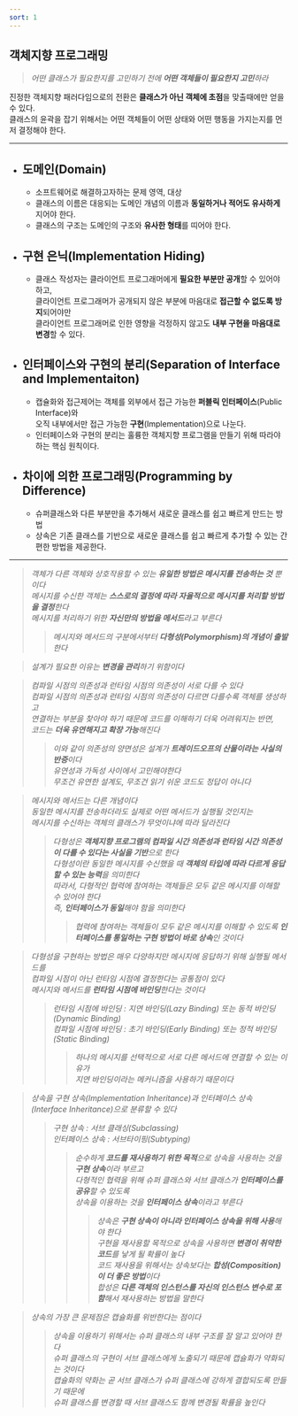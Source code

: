 ```yaml
---
sort: 1
---
```


## 객체지향 프로그래밍

>*어떤 클래스가 필요한지를 고민하기 전에 **어떤 객체들이 필요한지 고민**하라*  

진정한 객체지향 패러다임으로의 전환은 **클래스가 아닌 객체에 초점**을 맞출때에만 얻을 수 있다.  
클래스의 윤곽을 잡기 위해서는 어떤 객체들이 어떤 상태와 어떤 행동을 가지는지를 먼저 결정해야 한다.  

---

- ## 도메인(Domain)
    - 소프트웨어로 해결하고자하는 문제 영역, 대상
    - 클래스의 이름은 대응되는 도메인 개념의 이름과 **동일하거나 적어도 유사하게** 지어야 한다.
    - 클래스의 구조는 도메인의 구조와 **유사한 형태**를 띠어야 한다.
  
- ## 구현 은닉(Implementation Hiding)
    - 클래스 작성자는 클라이언트 프로그래머에게 **필요한 부분만 공개**할 수 있어야 하고,  
      클라이언트 프로그래머가 공개되지 않은 부분에 마음대로 **접근할 수 없도록 방지**되어야만  
      클라이언트 프로그래머로 인한 영향을 걱정하지 않고도 **내부 구현을 마음대로 변경**할 수 있다.

- ## 인터페이스와 구현의 분리(Separation of Interface and Implementaiton)
    - 캡슐화와 접근제어는 객체를 외부에서 접근 가능한 **퍼블릭 인터페이스**(Public Interface)와  
      오직 내부에서만 접근 가능한 **구현**(Implementation)으로 나눈다.
    - 인터페이스와 구현의 분리는 훌륭한 객체지향 프로그램을 만들기 위해 따라야 하는 핵심 원칙이다.

- ## 차이에 의한 프로그래밍(Programming by Difference)
    - 슈퍼클래스와 다른 부분만을 추가해서 새로운 클래스를 쉽고 빠르게 만드는 방법
    - 상속은 기존 클래스를 기반으로 새로운 클래스를 쉽고 빠르게 추가할 수 있는 간편한 방법을 제공한다.
    
---
> *객체가 다른 객체와 상호작용할 수 있는 **유일한 방법은 메시지를 전송하는 것** 뿐이다  
> 메시지를 수신한 객체는 **스스로의 결정에 따라 자율적으로 메시지를 처리할 방법을 결정**한다    
> 메시지를 처리하기 위한 **자신만의 방법을 메서드**라고 부른다*
>> *메시지와 메서드의 구분에서부터 **다형성(Polymorphism)의 개념이 출발**한다*  

> *설계가 필요한 이유는 **변경을 관리**하기 위함이다*

> *컴파일 시점의 의존성과 런타임 시점의 의존성이 서로 다를 수 있다  
> 컴파일 시점의 의존성과 런타임 시점의 의존성이 다르면 다를수록 객체를 생성하고  
> 연결하는 부분을 찾아야 하기 때문에 코드를 이해하기 더욱 어려워지는 반면,  
> 코드는 **더욱 유연해지고 확장 가능**해진다*  
>> *이와 같이 의존성의 양면성은 설계가 **트레이드오프의 산물이라는 사실의 반증**이다  
> 유연성과 가독성 사이에서 고민해야한다  
> 무조건 유연한 설계도, 무조건 읽기 쉬운 코드도 정답이 아니다*

> *메시지와 메서드는 다른 개념이다  
> 동일한 메시지를 전송하더라도 실제로 어떤 메서드가 실행될 것인지는  
> 메시지를 수신하는 객체의 클래스가 무엇이냐에 따라 달라진다*
>> *다형성은 **객체지향 프로그램의 컴파일 시간 의존성과 런타임 시간 의존성이 다를 수 있다는 사실을 기반**으로 한다  
> 다형성이란 동일한 메시지를 수신했을 때 **객체의 타입에 따라 다르게 응답할 수 있는 능력**을 의미한다  
> 따라서, 다형적인 협력에 참여하는 객체들은 모두 같은 메시지를 이해할 수 있어야 한다  
> 즉, **인터페이스가 동일**해야 함을 의미한다*
>>> *협력에 참여하는 객체들이 모두 같은 메시지를 이해할 수 있도록 **인터페이스를 통일하는 구현 방법이 바로 상속**인 것이다*

> *다형성을 구현하는 방법은 매우 다양하지만 메시지에 응답하기 위해 실행될 메서드를  
> 컴파일 시점이 아닌 런타임 시점에 결정한다는 공통점이 있다  
> 메시지와 메서드를 **런타임 시점에 바인딩**한다는 것이다*  
>> *런타임 시점에 바인딩 : 지연 바인딩(Lazy Binding) 또는 동적 바인딩(Dynamic Binding)  
> 컴파일 시점에 바인딩 : 초기 바인딩(Early Binding) 또는 정적 바인딩(Static Binding)*
>>> *하나의 메시지를 선택적으로 서로 다른 메서드에 연결할 수 있는 이유가  
> 지연 바인딩이라는 메커니즘을 사용하기 때문이다*

> *상속을 구현 상속(Implementation Inheritance)과 인터페이스 상속(Interface Inheritance)으로 분류할 수 있다*  
>> *구현 상속 : 서브 클래싱(Subclassing)  
> 인터페이스 상속 : 서브타이핑(Subtyping)*  
>>> *순수하게 **코드를 재사용하기 위한 목적**으로 상속을 사용하는 것을 **구현 상속**이라 부르고  
> 다형적인 협력을 위해 슈퍼 클래스와 서브 클래스가 **인터페이스를 공유**할 수 있도록  
> 상속을 이용하는 것을 **인터페이스 상속**이라고 부른다*  
>>>> *상속은 **구현 상속이 아니라 인터페이스 상속을 위해 사용**해야 한다  
> 구현을 재사용할 목적으로 상속을 사용하면 **변경이 취약한 코드**를 낳게 될 확률이 높다  
> 코드 재사용을 위해서는 상속보다는 **합성(Composition)이 더 좋은 방법**이다  
> 합성은 **다른 객체의 인스턴스를 자신의 인스턴스 변수로 포함**해서 재사용하는 방법을 말한다*

> *상속의 가장 큰 문제점은 캡슐화를 위반한다는 점이다*  
>> *상속을 이용하기 위해서는 슈퍼 클래스의 내부 구조를 잘 알고 있어야 한다  
> 슈퍼 클래스의 구현이 서브 클래스에게 노출되기 때문에 캡슐화가 약화되는 것이다  
> 캡슐화의 약화는 곧 서브 클래스가 슈퍼 클래스에 강하게 결합되도록 만들기 때문에  
> 슈퍼 클래스를 변경할 때 서브 클래스도 함께 변경될 확률을 높인다*